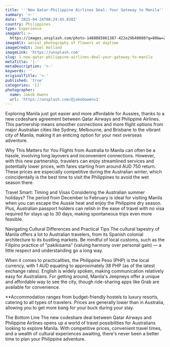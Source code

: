 ```yaml
---
title: '''New Qatar-Philippine Airlines Deal: Your Gateway to Manila'''
summary: '>-'
date: '2025-04-24T08:24:45.838Z'
country: Philippines
type: Experience
imageUrl: >-
  https://images.unsplash.com/photo-1488085061387-422e29b40080?q=80&w=2031&auto=format&fit=crop&ixlib=rb-4.0.3&ixid=M3wxMjA3fDB8MHxwaG90by1wYWdlfHx8fGVufDB8fHx8fA%3D%3D
imageAlt: aerial photography of flowers at daytime
imageCredit: Joel Holland
imageLink: 'https://unsplash.com'
slug: 1-new-qatar-philippine-airlines-deal-your-gateway-to-manila
metaTitle: '|-'
metaDescription: '>-'
keywords: ''
originalTitle: '>-'
published: 'true'
categories: '[]'
photographer:
  name: Jakob Owens
  url: 'https://unsplash.com/@jakobowens1'
---
```







Exploring Manila just got easier and more affordable for Aussies, thanks to a new codeshare agreement between Qatar Airways and Philippine Airlines. This partnership means smoother connections and more flight options from major Australian cities like Sydney, Melbourne, and Brisbane to the vibrant city of Manila, making it an enticing option for your next overseas adventure.

   Why This Matters for You
   Flights from Australia to Manila can often be a hassle, involving long layovers and inconvenient connections. However, with this new partnership, travelers can enjoy streamlined services and potentially lower prices, with fares starting from around AUD 750 return. These prices are especially competitive during the Australian winter, which coincidentally is the best time to visit the Philippines to avoid the wet season there.

   Travel Smart: Timing and Visas
   Considering the Australian summer holidays? The period from December to February is ideal for visiting Manila when you can escape the Aussie heat and enjoy the Philippine dry season. Plus, Australian passport holders can relish in the ease of travel with no visa required for stays up to 30 days, making spontaneous trips even more feasible.

   Navigating Cultural Differences and Practical Tips
   The cultural tapestry of Manila offers a lot to Australian travelers, from its Spanish colonial architecture to its bustling markets. Be mindful of local customs, such as the Filipino practice of "pakikisama" (valuing harmony over personal gain) — a little respect and understanding go a long way.

   When it comes to practicalities, the Philippine Peso (PHP) is the local currency, with 1 AUD equating to approximately 38 PHP (as of the latest exchange rates). English is widely spoken, making communication relatively easy for Australians. For getting around, Manila's Jeepneys offer a unique and affordable way to see the city, though ride-sharing apps like Grab are available for convenience.

   **Accommodation ranges from budget-friendly hostels to luxury resorts, catering to all types of travelers. Prices are generally lower than in Australia, allowing you to get more bang for your buck during your stay.

   The Bottom Line
   The new codeshare deal between Qatar Airways and Philippine Airlines opens up a world of travel possibilities for Australians looking to explore Manila. With competitive prices, convenient travel times, and a wealth of cultural experiences awaiting, there's never been a better time to plan your Philippine adventure.

